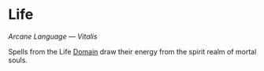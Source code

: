 # Life

*Arcane Language — Vitalis*

Spells from the Life [Domain]({Spell%20Domains}.md) draw their energy from the spirit realm of mortal souls.
